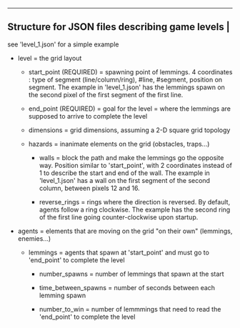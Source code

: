 -------------------------------------------------
Structure for JSON files describing game levels |
-------------------------------------------------

see 'level_1.json' for a simple example


- level = the grid layout

    - start_point (REQUIRED) = spawning point of lemmings. 4 coordinates : type of segment (line/column/ring), #line, #segment, position on segment. The example in 'level_1.json' has the lemmings spawn on the second pixel of the first segment of the first line.

    - end_point (REQUIRED) = goal for the level = where the lemmings are supposed to arrive to complete the level

    - dimensions = grid dimensions, assuming a 2-D square grid topology

    - hazards = inanimate elements on the grid (obstacles, traps...)

        - walls = block the path and make the lemmings go the opposite way. Position similar to 'start_point', with 2 coordinates instead of 1 to describe the start and end of the wall. The example in 'level_1.json' has a wall on the first segment of the second column, between pixels 12 and 16.

        - reverse_rings = rings where the direction is reversed. By default, agents follow a ring clockwise. The example has the second ring of the first line going counter-clockwise upon startup.


- agents = elements that are moving on the grid "on their own" (lemmings, enemies...)

    - lemmings = agents that spawn at 'start_point' and must go to 'end_point' to complete the level

        - number_spawns = number of lemmings that spawn at the start

        - time_between_spawns = number of seconds between each lemming spawn

        - number_to_win = number of lemmmings that need to read the 'end_point' to complete the level

